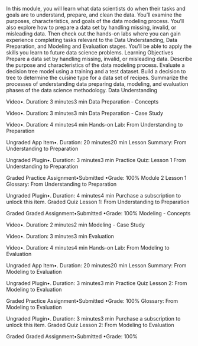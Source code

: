 In this module, you will learn what data scientists do when their tasks and goals are to understand, prepare, and clean the data. You’ll examine the purposes, characteristics, and goals of the data modeling process. You’ll also explore how to prepare a data set by handling missing, invalid, or misleading data. Then check out the hands-on labs where you can gain experience completing tasks relevant to the Data Understanding, Data Preparation, and Modeling and Evaluation stages. You’ll be able to apply the skills you learn to future data science problems.
Learning Objectives
Prepare a data set by handling missing, invalid, or misleading data.
Describe the purpose and characteristics of the data modeling process.
Evaluate a decision tree model using a training and a test dataset.
Build a decision to tree to determine the cuisine type for a data set of recipes.
Summarize the processes of understanding data preparing data, modeling, and evaluation phases of the data science methodology.
Data Understanding

Video•. Duration: 3 minutes3 min
Data Preparation - Concepts

Video•. Duration: 3 minutes3 min
Data Preparation - Case Study

Video•. Duration: 4 minutes4 min
Hands-on Lab: From Understanding to Preparation

Ungraded App Item•. Duration: 20 minutes20 min
Lesson Summary: From Understanding to Preparation

Ungraded Plugin•. Duration: 3 minutes3 min
Practice Quiz: Lesson 1 From Understanding to Preparation

Graded
Practice Assignment•Submitted
•Grade: 100%
Module 2 Lesson 1 Glossary: From Understanding to Preparation

Ungraded Plugin•. Duration: 4 minutes4 min
Purchase a subscription to unlock this item.
Graded Quiz Lesson 1: From Understanding to Preparation

Graded
Graded Assignment•Submitted
•Grade: 100%
Modeling - Concepts

Video•. Duration: 2 minutes2 min
Modeling - Case Study

Video•. Duration: 3 minutes3 min
Evaluation

Video•. Duration: 4 minutes4 min
Hands-on Lab: From Modeling to Evaluation

Ungraded App Item•. Duration: 20 minutes20 min
Lesson Summary: From Modeling to Evaluation

Ungraded Plugin•. Duration: 3 minutes3 min
Practice Quiz Lesson 2: From Modeling to Evaluation

Graded
Practice Assignment•Submitted
•Grade: 100%
Glossary: From Modeling to Evaluation

Ungraded Plugin•. Duration: 3 minutes3 min
Purchase a subscription to unlock this item.
Graded Quiz Lesson 2:  From Modeling to Evaluation

Graded
Graded Assignment•Submitted
•Grade: 100%
